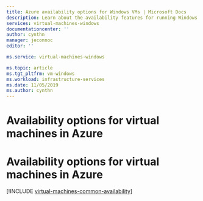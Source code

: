 ```yaml
---
title: Azure availability options for Windows VMs | Microsoft Docs
description: Learn about the availability features for running Windows virtual machines in Azure
services: virtual-machines-windows
documentationcenter: ''
author: cynthn
manager: jeconnoc
editor: ''

ms.service: virtual-machines-windows

ms.topic: article
ms.tgt_pltfrm: vm-windows
ms.workload: infrastructure-services
ms.date: 11/05/2019
ms.author: cynthn
---
```

# Availability options for virtual machines in Azure

# Availability options for virtual machines in Azure
[!INCLUDE [virtual-machines-common-availability](../../../includes/virtual-machines-common-availability.md)]

